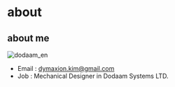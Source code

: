 # about

## about me
![dodaam_en](https://cloud.githubusercontent.com/assets/12775748/10863216/848701d2-8009-11e5-8d31-2d2416755c4b.png)
* Email : dymaxion.kim@gmail.com
* Job : Mechanical Designer in Dodaam Systems LTD.

